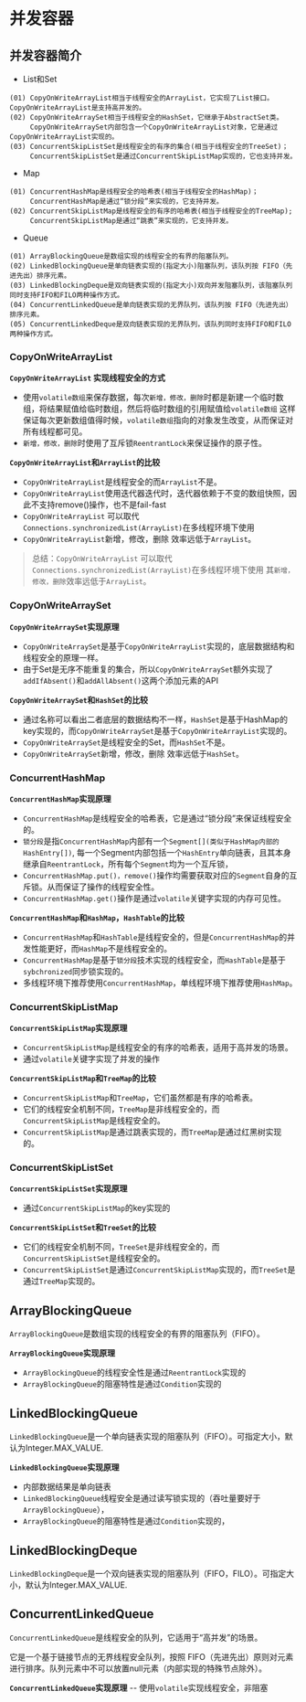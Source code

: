 # 并发容器

## 并发容器简介

-  List和Set
````
(01) CopyOnWriteArrayList相当于线程安全的ArrayList，它实现了List接口。CopyOnWriteArrayList是支持高并发的。
(02) CopyOnWriteArraySet相当于线程安全的HashSet，它继承于AbstractSet类。
     CopyOnWriteArraySet内部包含一个CopyOnWriteArrayList对象，它是通过CopyOnWriteArrayList实现的。
(03) ConcurrentSkipListSet是线程安全的有序的集合(相当于线程安全的TreeSet)；
     ConcurrentSkipListSet是通过ConcurrentSkipListMap实现的，它也支持并发。
````

- Map
````
(01) ConcurrentHashMap是线程安全的哈希表(相当于线程安全的HashMap)；
     ConcurrentHashMap是通过“锁分段”来实现的，它支持并发。
(02) ConcurrentSkipListMap是线程安全的有序的哈希表(相当于线程安全的TreeMap); 
     ConcurrentSkipListMap是通过“跳表”来实现的，它支持并发。
````

- Queue
````
(01) ArrayBlockingQueue是数组实现的线程安全的有界的阻塞队列。
(02) LinkedBlockingQueue是单向链表实现的(指定大小)阻塞队列，该队列按 FIFO（先进先出）排序元素。
(03) LinkedBlockingDeque是双向链表实现的(指定大小)双向并发阻塞队列，该阻塞队列同时支持FIFO和FILO两种操作方式。
(04) ConcurrentLinkedQueue是单向链表实现的无界队列，该队列按 FIFO（先进先出）排序元素。
(05) ConcurrentLinkedDeque是双向链表实现的无界队列，该队列同时支持FIFO和FILO两种操作方式。
````


### CopyOnWriteArrayList

**`CopyOnWriteArrayList` 实现线程安全的方式**
- 使用`volatile数组`来保存数据，每次`新增，修改，删除`时都是新建一个临时数组，将结果赋值给临时数组，然后将临时数组的引用赋值给`volatile数组`
  这样保证每次更新数组值得时候，`volatile数组`指向的对象发生改变，从而保证对所有线程都可见。
- `新增，修改，删除`时使用了互斥锁`ReentrantLock`来保证操作的原子性。

**`CopyOnWriteArrayList`和`ArrayList`的比较**
- `CopyOnWriteArrayList`是线程安全的而`ArrayList`不是。
- `CopyOnWriteArrayList`使用迭代器迭代时，迭代器依赖于不变的数组快照，因此不支持remove()操作，也不是fail-fast
- `CopyOnWriteArrayList` 可以取代`Connections.synchronizedList(ArrayList)`在多线程环境下使用
- `CopyOnWriteArrayList`新增，修改，删除 效率远低于`ArrayList`。

> 总结：`CopyOnWriteArrayList` 可以取代`Connections.synchronizedList(ArrayList)`在多线程环境下使用
        其`新增，修改，删除`效率远低于`ArrayList`。
        
### CopyOnWriteArraySet

**`CopyOnWriteArraySet`实现原理**
- `CopyOnWriteArraySet`是基于`CopyOnWriteArrayList`实现的，底层数据结构和线程安全的原理一样。
- 由于Set是无序不能重复的集合，所以`CopyOnWriteArraySet`额外实现了`addIfAbsent()`和`addAllAbsent()`这两个添加元素的API

**`CopyOnWriteArraySet`和`HashSet`的比较**
- 通过名称可以看出二者底层的数据结构不一样，`HashSet`是基于HashMap的key实现的，而`CopyOnWriteArraySet`是基于`CopyOnWriteArrayList`实现的。
- `CopyOnWriteArraySet`是线程安全的Set，而`HashSet`不是。
- `CopyOnWriteArraySet`新增，修改，删除 效率远低于`HashSet`。


### ConcurrentHashMap

**`ConcurrentHashMap`实现原理**
- `ConcurrentHashMap`是线程安全的哈希表，它是通过“锁分段”来保证线程安全的。
- `锁分段`是指`ConcurrentHashMap`内部有一个`Segment[](类似于HashMap内部的HashEntry[])`,
  每一个Segment内部包括一个`HashEntry`单向链表，且其本身继承自`ReentrantLock`，所有每个`Segment`均为一个互斥锁，
- `ConcurrentHashMap.put()，remove()`操作均需要获取对应的`Segment`自身的互斥锁。从而保证了操作的线程安全性。
- `ConcurrentHashMap.get()`操作是通过`volatile`关键字实现的内存可见性。

**`ConcurrentHashMap`和`HashMap`，`HashTable`的比较**
- `ConcurrentHashMap`和`HashTable`是线程安全的，但是`ConcurrentHashMap`的并发性能更好，而`HashMap`不是线程安全的。
- `ConcurrentHashMap`是基于`锁分段`技术实现的线程安全，而`HashTable`是基于`sybchronized`同步锁实现的。
- 多线程环境下推荐使用`ConcurrentHashMap`，单线程环境下推荐使用`HashMap`。


### ConcurrentSkipListMap

**`ConcurrentSkipListMap`实现原理**

- `ConcurrentSkipListMap`是线程安全的有序的哈希表，适用于高并发的场景。
- 通过`volatile`关键字实现了并发的操作

**`ConcurrentSkipListMap`和`TreeMap`的比较**
- `ConcurrentSkipListMap`和`TreeMap`，它们虽然都是有序的哈希表。
- 它们的线程安全机制不同，`TreeMap`是非线程安全的，而`ConcurrentSkipListMap`是线程安全的。
- `ConcurrentSkipListMap`是通过跳表实现的，而`TreeMap`是通过红黑树实现的。


### ConcurrentSkipListSet

**`ConcurrentSkipListSet`实现原理**
- 通过`ConcurrentSkipListMap`的key实现的

**`ConcurrentSkipListSet`和`TreeSet`的比较**
- 它们的线程安全机制不同，`TreeSet`是非线程安全的，而`ConcurrentSkipListSet`是线程安全的。
- `ConcurrentSkipListSet`是通过`ConcurrentSkipListMap`实现的，而`TreeSet`是通过`TreeMap`实现的。


## ArrayBlockingQueue
`ArrayBlockingQueue`是数组实现的线程安全的有界的阻塞队列（FIFO）。

**`ArrayBlockingQueue`实现原理**
- `ArrayBlockingQueue`的线程安全性是通过`ReentrantLock`实现的
- `ArrayBlockingQueue`的阻塞特性是通过`Condition`实现的


## LinkedBlockingQueue
`LinkedBlockingQueue`是一个单向链表实现的阻塞队列（FIFO）。可指定大小，默认为Integer.MAX_VALUE.

**`LinkedBlockingQueue`实现原理**
- 内部数据结果是单向链表
- `LinkedBlockingQueue`线程安全是通过读写锁实现的（吞吐量要好于`ArrayBlockingQueue`），
- `ArrayBlockingQueue`的阻塞特性是通过`Condition`实现的，


## LinkedBlockingDeque
`LinkedBlockingDeque`是一个双向链表实现的阻塞队列（FIFO，FILO）。可指定大小，默认为Integer.MAX_VALUE.


## ConcurrentLinkedQueue
`ConcurrentLinkedQueue`是线程安全的队列，它适用于“高并发”的场景。

它是一个基于链接节点的无界线程安全队列，按照 FIFO（先进先出）原则对元素进行排序。队列元素中不可以放置null元素（内部实现的特殊节点除外）。

**`ConcurrentLinkedQueue`实现原理**
-- 使用`volatile`实现线程安全，非阻塞